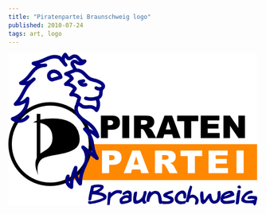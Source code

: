 ```yaml
---
title: "Piratenpartei Braunschweig logo"
published: 2010-07-24
tags: art, logo
---
```


![](pp-bs-logo.png)
